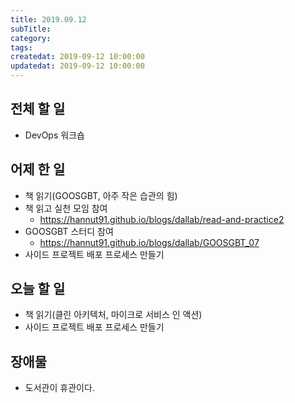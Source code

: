 ```yaml
---
title: 2019.09.12
subTitle: 
category: 
tags: 
createdat: 2019-09-12 10:00:00
updatedat: 2019-09-12 10:00:00
---
```


## 전체 할 일

* DevOps 워크숍

## 어제 한 일

* 책 읽기(GOOSGBT, 아주 작은 습관의 힘)
* 책 읽고 실천 모임 참여
  * <https://hannut91.github.io/blogs/dallab/read-and-practice2>
* GOOSGBT 스터디 참여
  * <https://hannut91.github.io/blogs/dallab/GOOSGBT_07>
* 사이드 프로젝트 배포 프로세스 만들기

## 오늘 할 일

* 책 읽기(클린 아키텍처, 마이크로 서비스 인 액션)
* 사이드 프로젝트 배포 프로세스 만들기

## 장애물

* 도서관이 휴관이다.